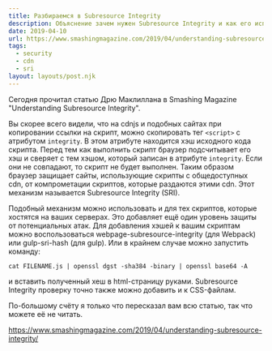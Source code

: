 ```yaml
---
title: Разбираемся в Subresource Integrity
description: Объяснение зачем нужен Subresource Integrity и как его использовать
date: 2019-04-10
url: https://www.smashingmagazine.com/2019/04/understanding-subresource-integrity/ 
tags:
  - security
  - cdn
  - sri
layout: layouts/post.njk
---
```

Сегодня прочитал статью Дрю Маклиллана в Smashing Magazine "Understanding Subresource Integrity".

Вы скорее всего видели, что на cdnjs и подобных сайтах при копировании ссылки на скрипт, можно скопировать тег `<script>` с атрибутом `integrity`. В этом атрибуте находится хэш исходного кода скрипта. Перед тем как выполнить скрипт браузер подсчитывает его хэш и сверяет с тем хэшом, который записан в атрибуте `integrity`. Если они не совпадают, то скрипт не будет выполнен. Таким образом браузер защищает сайты, использующие скрипты с общедоступных cdn, от компрометации скриптов, которые раздаются этими cdn. Этот механизм называется Subresource Integrity (SRI).

Подобный механизм можно использовать и для тех скриптов, которые хостятся на ваших серверах. Это добавляет ещё один уровень защиты от потенциальных атак. Для добавления хэшей к вашим скриптам можно воспользоваться webpage-subresource-integrity (для Webpack) или gulp-sri-hash (для gulp). Или в крайнем случае можно запустить команду:

```text
cat FILENAME.js | openssl dgst -sha384 -binary | openssl base64 -A
```

и вставить полученный хеш в html-страницу руками. Subresource Integrity проверку точно также можно добавить и к CSS-файлам.

По-большому счёту я только что пересказал вам всю статью, так что можете её не читать.

https://www.smashingmagazine.com/2019/04/understanding-subresource-integrity/ 
